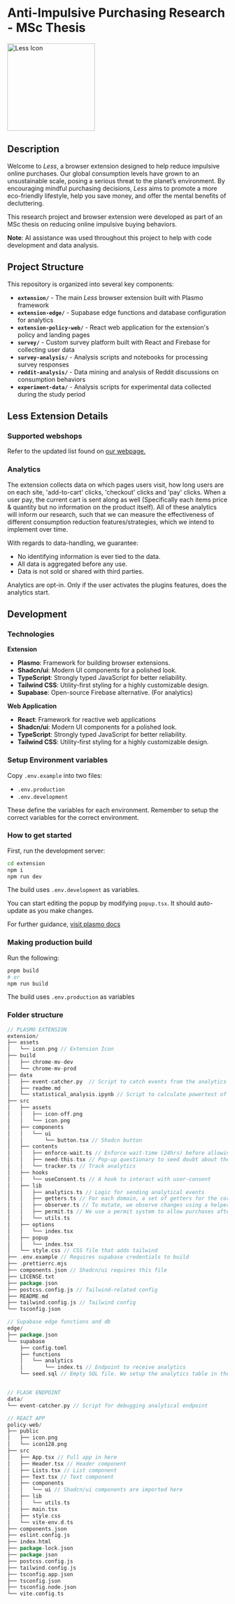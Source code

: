 # Anti-Impulsive Purchasing Research - MSc Thesis

<img src="./extension//assets/icon.png" alt="Less Icon" width="200"/>

## Description

Welcome to *Less*, a browser extension designed to help reduce impulsive online purchases. Our global consumption levels have grown to an unsustainable scale, posing a serious threat to the planet’s environment. By encouraging mindful purchasing decisions, *Less* aims to promote a more eco-friendly lifestyle, help you save money, and offer the mental benefits of decluttering.

This research project and browser extension were developed as part of an MSc thesis on reducing online impulsive buying behaviors.

**Note**: AI assistance was used throughout this project to help with code development and data analysis.

## Project Structure

This repository is organized into several key components:

- **`extension/`** - The main *Less* browser extension built with Plasmo framework
- **`extension-edge/`** - Supabase edge functions and database configuration for analytics
- **`extension-policy-web/`** - React web application for the extension's policy and landing pages
- **`survey/`** - Custom survey platform built with React and Firebase for collecting user data
- **`survey-analysis/`** - Analysis scripts and notebooks for processing survey responses
- **`reddit-analysis/`** - Data mining and analysis of Reddit discussions on consumption behaviors
- **`experiment-data/`** - Analysis scripts for experimental data collected during the study period

## Less Extension Details

### Supported webshops
Refer to the updated list found on [our webpage.](https://www.lessextension.com/)

### Analytics

The extension collects data on which pages users visit, how long users are on each site, 'add-to-cart' clicks, 'checkout' clicks and 'pay' clicks. When a user pay, the current cart is sent along as well (Specifically each items price & quantity but no information on the product itself). All of these analytics will inform our research, such that we can measure the effectiveness of different consumption reduction features/strategies, which we intend to implement over time.

With regards to data-handling, we guarantee:
- No identifying information is ever tied to the data.
- All data is aggregated before any use.
- Data is not sold or shared with third parties.

Analytics are opt-in. Only if the user activates the plugins features, does the analytics start.

## Development

### Technologies
**Extension**
- **Plasmo**: Framework for building browser extensions.
- **Shadcn/ui**: Modern UI components for a polished look.
- **TypeScript**: Strongly typed JavaScript for better reliability.
- **Tailwind CSS**: Utility-first styling for a highly customizable design.
- **Supabase**: Open-source Firebase alternative. (For analytics)

**Web Application**
- **React**: Framework for reactive web applications
- **Shadcn/ui**: Modern UI components for a polished look.
- **TypeScript**: Strongly typed JavaScript for better reliability.
- **Tailwind CSS**: Utility-first styling for a highly customizable design.

### Setup Environment variables

Copy `.env.example` into two files:
- `.env.production`
- `.env.development`

These define the variables for each environment. Remember to setup the correct variables for the correct environment.

### How to get started

First, run the development server:

```bash
cd extension
npm i
npm run dev
```

The build uses `.env.development` as variables.

You can start editing the popup by modifying `popup.tsx`. It should auto-update as you make changes.

For further guidance, [visit plasmo docs](https://docs.plasmo.com/)

### Making production build

Run the following:

```bash
pnpm build
# or
npm run build
```

The build uses `.env.production` as variables

### Folder structure

```go
// PLASMO EXTENSION
extension/
├── assets
│   └── icon.png // Extension Icon
├── build
│   ├── chrome-mv-dev
│   └── chrome-mv-prod
├── data
│   ├── event-catcher.py  // Script to catch events from the analytics endpoint (for development)
│   ├── readme.md
│   └── statistical_analysis.ipynb // Script to calculate powertest of potential experiments
├── src
│   ├── assets
│   │   ├── icon-off.png
│   │   └── icon.png
│   ├── components
│   │   └── ui
│   │       └── button.tsx // Shadcn button
│   ├── contents
│   │   ├── enforce-wait.ts // Enforce wait-time (24hrs) before allowing users to buy
│   │   ├── need-this.tsx // Pop-up questionary to seed doubt about the users purchase
│   │   └── tracker.ts // Track analytics
│   ├── hooks
│   │   └── useConsent.ts // A hook to interact with user-consent
│   ├── lib
│   │   ├── analytics.ts // Logic for sending analytical events
│   │   ├── getters.ts // For each domain, a set of getters for the correct elements are provided
│   │   ├── observer.ts // To mutate, we observe changes using a helper
│   │   ├── permit.ts // We use a permit system to allow purchases after 24 hours
│   │   └── utils.ts
│   ├── options
│   │   └── index.tsx
│   ├── popup
│   │   └── index.tsx
│   └── style.css // CSS file that adds tailwind
├── .env.example // Requires supabase credentials to build
├── .prettierrc.mjs
├── components.json // Shadcn/ui requires this file
├── LICENSE.txt
├── package.json
├── postcss.config.js // Tailwind-related config
├── README.md
├── tailwind.config.js // Tailwind config
└── tsconfig.json

// Supabase edge functions and db
edge/
├── package.json
└── supabase
    ├── config.toml
    ├── functions
    │   └── analytics
    │       └── index.ts // Endpoint to receive analytics
    └── seed.sql // Empty SQL file. We setup the analytics table in the browser


// FLASK ENDPOINT
data/
└── event-catcher.py // Script for debugging analytical endpoint

// REACT APP
policy-web/
├── public
│   ├── icon.png
│   └── icon128.png
├── src
│   ├── App.tsx // Full app in here
│   ├── Header.tsx // Header component
│   ├── Lists.tsx // List component
│   ├── Text.tsx // Text component
│   ├── components
│   │   └── ui // Shadcn/ui components are imported here
│   ├── lib
│   │   └── utils.ts
│   ├── main.tsx
│   ├── style.css
│   └── vite-env.d.ts
├── components.json
├── eslint.config.js
├── index.html
├── package-lock.json
├── package.json
├── postcss.config.js
├── tailwind.config.js
├── tsconfig.app.json
├── tsconfig.json
├── tsconfig.node.json
└── vite.config.ts
```
